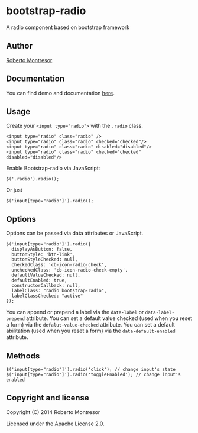 bootstrap-radio
===============

A radio component based on bootstrap framework

## Author
[Roberto Montresor](https://github.com/montrezorro)

## Documentation
You can find demo and documentation [here](http://montrezorro.github.io/bootstrap-radio).

## Usage

Create your `<input type="radio">` with the `.radio` class.

    <input type="radio" class="radio" />
    <input type="radio" class="radio" checked="checked"/>
    <input type="radio" class="radio" disabled="disabled"/>
    <input type="radio" class="radio" checked="checked" disabled="disabled"/>
	
    
Enable Bootstrap-radio via JavaScript:

    $('.radio').radio();

Or just

    $('input[type="radio"]').radio();

## Options

Options can be passed via data attributes or JavaScript.

    $('input[type="radio"]').radio({
      displayAsButton: false,
      buttonStyle: 'btn-link',
      buttonStyleChecked: null,
      checkedClass: 'cb-icon-radio-check',
      uncheckedClass: 'cb-icon-radio-check-empty',
      defaultValueChecked: null,
      defaultEnabled: true,
      constructorCallback: null,
      labelClass: "radio bootstrap-radio",
      labelClassChecked: "active"
    });

You can append or prepend a label via the `data-label` or `data-label-prepend` attribute.
You can set a default value checked (used when you reset a form) via the `defalut-value-checked` attribute.
You can set a default abilitation (used when you reset a form) via the `data-default-enabled` attribute.

## Methods

    $('input[type="radio"]').radio('click'); // change input's state
    $('input[type="radio"]').radio('toggleEnabled'); // change input's enabled
    
## Copyright and license

Copyright (C) 2014 Roberto Montresor

Licensed under the Apache License 2.0.